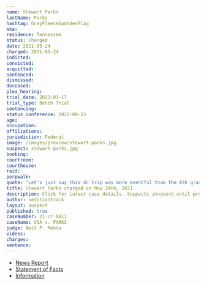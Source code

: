 ```yaml
---
name: Stewart Parks
lastName: Parks
hashtag: GreyFleeceGadsdenFlag
aka:
residence: Tennessee
status: Charged
date: 2021-05-24
charged: 2021-05-24
indicted:
convicted:
acquitted:
sentenced:
dismissed:
deceased:
plea_hearing:
trial_date: 2023-01-17
trial_type: Bench Trial
sentencing:
status_conference: 2022-09-23
age:
occupation:
affiliations:
jurisdiction: Federal
image: /images/preview/stewart-parks.jpg
suspect: stewart-parks.jpg
booking:
courtroom:
courthouse:
raid:
perpwalk:
quote: "Let's just say this dc trip was more eventful than the 8th grade trip"
title: Stewart Parks charged on May 24th, 2021
description: Click for latest case details. Suspects innocent until proven guilty.
author: seditiontrack
layout: suspect
published: true
caseNumber: 21-cr-0411
caseName: USA v. PARKS
judge: Amit P. Mehta
videos:
charges:
sentence:
---
```

- [News Report](https://www.wsmv.com/news/two-middle-tennessee-residents-arrested-for-role-in-us-capitol-riot/article_8f4af518-c4c0-11eb-be8e-af86539b82fc.html)
- [Statement of Facts](https://www.justice.gov/usao-dc/case-multi-defendant/file/1401226/download)
- [Information](https://www.justice.gov/usao-dc/case-multi-defendant/file/1413521/download)
